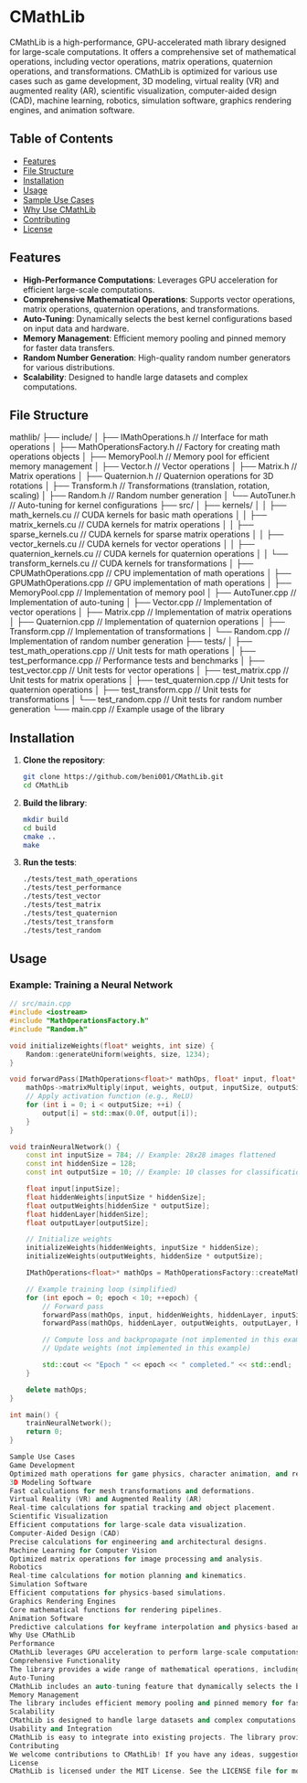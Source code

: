 # CMathLib

CMathLib is a high-performance, GPU-accelerated math library designed for large-scale computations. It offers a comprehensive set of mathematical operations, including vector operations, matrix operations, quaternion operations, and transformations. CMathLib is optimized for various use cases such as game development, 3D modeling, virtual reality (VR) and augmented reality (AR), scientific visualization, computer-aided design (CAD), machine learning, robotics, simulation software, graphics rendering engines, and animation software.

## Table of Contents

- [Features](#features)
- [File Structure](#file-structure)
- [Installation](#installation)
- [Usage](#usage)
- [Sample Use Cases](#sample-use-cases)
- [Why Use CMathLib](#why-use-cmathlib)
- [Contributing](#contributing)
- [License](#license)

## Features

- **High-Performance Computations**: Leverages GPU acceleration for efficient large-scale computations.
- **Comprehensive Mathematical Operations**: Supports vector operations, matrix operations, quaternion operations, and transformations.
- **Auto-Tuning**: Dynamically selects the best kernel configurations based on input data and hardware.
- **Memory Management**: Efficient memory pooling and pinned memory for faster data transfers.
- **Random Number Generation**: High-quality random number generators for various distributions.
- **Scalability**: Designed to handle large datasets and complex computations.

## File Structure
mathlib/
├── include/
│ ├── IMathOperations.h // Interface for math operations
│ ├── MathOperationsFactory.h // Factory for creating math operations objects
│ ├── MemoryPool.h // Memory pool for efficient memory management
│ ├── Vector.h // Vector operations
│ ├── Matrix.h // Matrix operations
│ ├── Quaternion.h // Quaternion operations for 3D rotations
│ ├── Transform.h // Transformations (translation, rotation, scaling)
│ ├── Random.h // Random number generation
│ └── AutoTuner.h // Auto-tuning for kernel configurations
├── src/
│ ├── kernels/
│ │ ├── math_kernels.cu // CUDA kernels for basic math operations
│ │ ├── matrix_kernels.cu // CUDA kernels for matrix operations
│ │ ├── sparse_kernels.cu // CUDA kernels for sparse matrix operations
│ │ ├── vector_kernels.cu // CUDA kernels for vector operations
│ │ ├── quaternion_kernels.cu // CUDA kernels for quaternion operations
│ │ └── transform_kernels.cu // CUDA kernels for transformations
│ ├── CPUMathOperations.cpp // CPU implementation of math operations
│ ├── GPUMathOperations.cpp // GPU implementation of math operations
│ ├── MemoryPool.cpp // Implementation of memory pool
│ ├── AutoTuner.cpp // Implementation of auto-tuning
│ ├── Vector.cpp // Implementation of vector operations
│ ├── Matrix.cpp // Implementation of matrix operations
│ ├── Quaternion.cpp // Implementation of quaternion operations
│ ├── Transform.cpp // Implementation of transformations
│ └── Random.cpp // Implementation of random number generation
├── tests/
│ ├── test_math_operations.cpp // Unit tests for math operations
│ ├── test_performance.cpp // Performance tests and benchmarks
│ ├── test_vector.cpp // Unit tests for vector operations
│ ├── test_matrix.cpp // Unit tests for matrix operations
│ ├── test_quaternion.cpp // Unit tests for quaternion operations
│ ├── test_transform.cpp // Unit tests for transformations
│ └── test_random.cpp // Unit tests for random number generation
└── main.cpp // Example usage of the library


## Installation

1. **Clone the repository**:
    ```sh
    git clone https://github.com/beni001/CMathLib.git
    cd CMathLib
    ```

2. **Build the library**:
    ```sh
    mkdir build
    cd build
    cmake ..
    make
    ```

3. **Run the tests**:
    ```sh
    ./tests/test_math_operations
    ./tests/test_performance
    ./tests/test_vector
    ./tests/test_matrix
    ./tests/test_quaternion
    ./tests/test_transform
    ./tests/test_random
    ```

## Usage

### Example: Training a Neural Network

```cpp
// src/main.cpp
#include <iostream>
#include "MathOperationsFactory.h"
#include "Random.h"

void initializeWeights(float* weights, int size) {
    Random::generateUniform(weights, size, 1234);
}

void forwardPass(IMathOperations<float>* mathOps, float* input, float* weights, float* output, int inputSize, int outputSize) {
    mathOps->matrixMultiply(input, weights, output, inputSize, outputSize);
    // Apply activation function (e.g., ReLU)
    for (int i = 0; i < outputSize; ++i) {
        output[i] = std::max(0.0f, output[i]);
    }
}

void trainNeuralNetwork() {
    const int inputSize = 784; // Example: 28x28 images flattened
    const int hiddenSize = 128;
    const int outputSize = 10; // Example: 10 classes for classification

    float input[inputSize];
    float hiddenWeights[inputSize * hiddenSize];
    float outputWeights[hiddenSize * outputSize];
    float hiddenLayer[hiddenSize];
    float outputLayer[outputSize];

    // Initialize weights
    initializeWeights(hiddenWeights, inputSize * hiddenSize);
    initializeWeights(outputWeights, hiddenSize * outputSize);

    IMathOperations<float>* mathOps = MathOperationsFactory::createMathOperations(ImplementationType::GPU);

    // Example training loop (simplified)
    for (int epoch = 0; epoch < 10; ++epoch) {
        // Forward pass
        forwardPass(mathOps, input, hiddenWeights, hiddenLayer, inputSize, hiddenSize);
        forwardPass(mathOps, hiddenLayer, outputWeights, outputLayer, hiddenSize, outputSize);

        // Compute loss and backpropagate (not implemented in this example)
        // Update weights (not implemented in this example)

        std::cout << "Epoch " << epoch << " completed." << std::endl;
    }

    delete mathOps;
}

int main() {
    trainNeuralNetwork();
    return 0;
}

Sample Use Cases
Game Development
Optimized math operations for game physics, character animation, and rendering.
3D Modeling Software
Fast calculations for mesh transformations and deformations.
Virtual Reality (VR) and Augmented Reality (AR)
Real-time calculations for spatial tracking and object placement.
Scientific Visualization
Efficient computations for large-scale data visualization.
Computer-Aided Design (CAD)
Precise calculations for engineering and architectural designs.
Machine Learning for Computer Vision
Optimized matrix operations for image processing and analysis.
Robotics
Real-time calculations for motion planning and kinematics.
Simulation Software
Efficient computations for physics-based simulations.
Graphics Rendering Engines
Core mathematical functions for rendering pipelines.
Animation Software
Predictive calculations for keyframe interpolation and physics-based animation.
Why Use CMathLib
Performance
CMathLib leverages GPU acceleration to perform large-scale computations efficiently. This makes it ideal for applications that require high computational power, such as training neural networks, real-time simulations, and rendering.
Comprehensive Functionality
The library provides a wide range of mathematical operations, including vector operations, matrix operations, quaternion operations, and transformations. This makes it versatile and suitable for various use cases.
Auto-Tuning
CMathLib includes an auto-tuning feature that dynamically selects the best kernel configurations based on input data and hardware. This ensures optimal performance for different use cases.
Memory Management
The library includes efficient memory pooling and pinned memory for faster data transfers. This reduces memory allocation overhead and improves performance.
Scalability
CMathLib is designed to handle large datasets and complex computations. This makes it suitable for applications that require processing large amounts of data, such as scientific visualization and machine learning.
Usability and Integration
CMathLib is easy to integrate into existing projects. The library provides a simple and intuitive interface for performing mathematical operations. The factory pattern is used to create math operations objects, making it easy to switch between CPU and GPU implementations.
Contributing
We welcome contributions to CMathLib! If you have any ideas, suggestions, or bug reports, please open an issue or submit a pull request on GitHub.
License
CMathLib is licensed under the MIT License. See the LICENSE file for more details.
